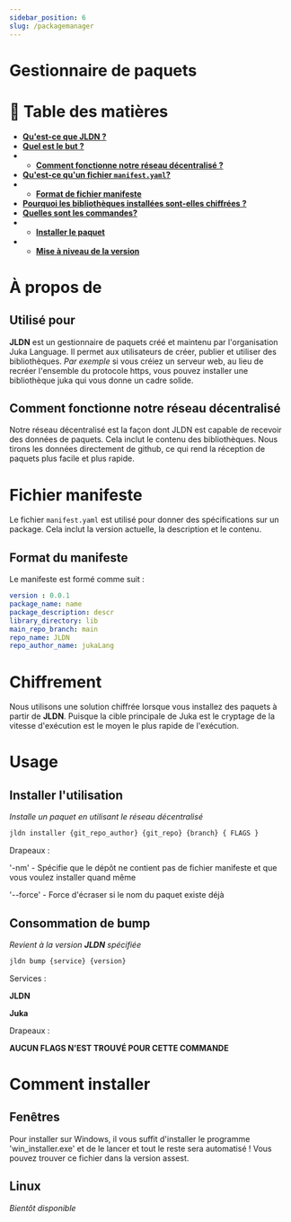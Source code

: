 ```yaml
---
sidebar_position: 6
slug: /packagemanager
---
```


# Gestionnaire de paquets

<h1>📖 Table des matières</h1>

- [**Qu'est-ce que JLDN ?**](#about)
- [**Quel est le but ?**](#used-for)
- - [**Comment fonctionne notre réseau décentralisé ?**](#how-our-decentralized-network-works)
- [**Qu'est-ce qu'un fichier `manifest.yaml`?**](#manifest-file)
- - [**Format de fichier manifeste**](#manifest-format)
- [**Pourquoi les bibliothèques installées sont-elles chiffrées ?**](#encryption)
- [**Quelles sont les commandes?**](#usage)
- - [**Installer le paquet**](#install-usage)
- - [**Mise à niveau de la version**](#bump-usage)
# À propos de

## Utilisé pour
**JLDN** est un gestionnaire de paquets créé et maintenu par l'organisation Juka Language. Il permet aux utilisateurs de créer, publier et utiliser des bibliothèques. *Par exemple* si vous créiez un serveur web, au lieu de recréer l'ensemble du protocole https, vous pouvez installer une bibliothèque juka qui vous donne un cadre solide.

## Comment fonctionne notre réseau décentralisé
Notre réseau décentralisé est la façon dont JLDN est capable de recevoir des données de paquets. Cela inclut le contenu des bibliothèques. Nous tirons les données directement de github, ce qui rend la réception de paquets plus facile et plus rapide.

# Fichier manifeste
Le fichier `manifest.yaml` est utilisé pour donner des spécifications sur un package. Cela inclut la version actuelle, la description et le contenu.

## Format du manifeste
Le manifeste est formé comme suit :
```yaml
version : 0.0.1
package_name: name
package_description: descr
library_directory: lib
main_repo_branch: main
repo_name: JLDN
repo_author_name: jukaLang
```

# Chiffrement
Nous utilisons une solution chiffrée lorsque vous installez des paquets à partir de **JLDN**. Puisque la cible principale de Juka est le cryptage de la vitesse d'exécution est le moyen le plus rapide de l'exécution.

# Usage
## Installer l'utilisation
*Installe un paquet en utilisant le réseau décentralisé*
```bash
jldn installer {git_repo_author} {git_repo} {branch} { FLAGS }
```

Drapeaux :

'-nm' - Spécifie que le dépôt ne contient pas de fichier manifeste et que vous voulez installer quand même

'--force' - Force d'écraser si le nom du paquet existe déjà

## Consommation de bump
*Revient à la version **JLDN** spécifiée*
```bash
jldn bump {service} {version}
```

Services :

**JLDN**

**Juka**

Drapeaux :

**AUCUN FLAGS N'EST TROUVÉ POUR CETTE COMMANDE**

# Comment installer
## Fenêtres
Pour installer sur Windows, il vous suffit d'installer le programme 'win_installer.exe' et de le lancer et tout le reste sera automatisé ! Vous pouvez trouver ce fichier dans la version assest.

## Linux
*Bientôt disponible*
